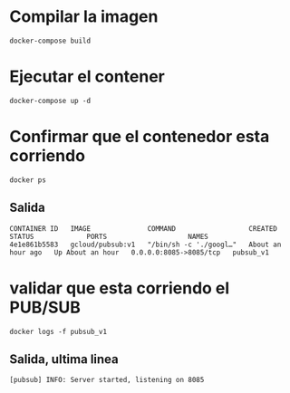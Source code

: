 # Compilar la imagen
```
docker-compose build
```

# Ejecutar el contener
```
docker-compose up -d
```

# Confirmar que el contenedor esta corriendo
```
docker ps
```

## Salida
```
CONTAINER ID   IMAGE              COMMAND                  CREATED             STATUS             PORTS                    NAMES
4e1e861b5583   gcloud/pubsub:v1   "/bin/sh -c './googl…"   About an hour ago   Up About an hour   0.0.0.0:8085->8085/tcp   pubsub_v1
```

# validar que esta corriendo el PUB/SUB
```
docker logs -f pubsub_v1
```

## Salida, ultima linea
```
[pubsub] INFO: Server started, listening on 8085
```
